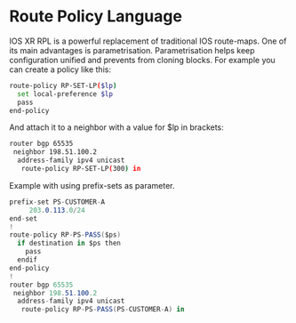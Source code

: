 # Route Policy Language

IOS XR RPL is a powerful replacement of traditional IOS route-maps. One of its main advantages is parametrisation. Parametrisation helps keep configuration unified and prevents from cloning blocks. For example you can create a policy like this:

```bash
route-policy RP-SET-LP($lp)
  set local-preference $lp
  pass
end-policy
```

And attach it to a neighbor with a value for $lp in brackets:

```bash
router bgp 65535
 neighbor 198.51.100.2
  address-family ipv4 unicast
   route-policy RP-SET-LP(300) in
```

Example with using prefix-sets as parameter.

```csharp
prefix-set PS-CUSTOMER-A
     203.0.113.0/24
end-set
!
route-policy RP-PS-PASS($ps)
  if destination in $ps then
    pass
  endif
end-policy
!
router bgp 65535
 neighbor 198.51.100.2
  address-family ipv4 unicast
   route-policy RP-PS-PASS(PS-CUSTOMER-A) in
```

